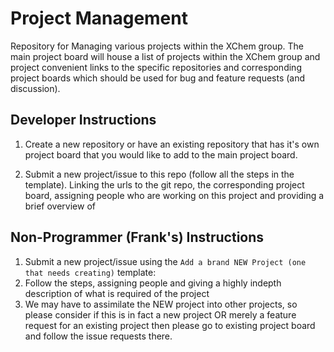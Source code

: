 # Project Management
Repository for Managing various projects within the XChem group.
The main project board will house a list of projects within the XChem group and project convenient links to the specific repositories and corresponding project boards which should be used for bug and feature requests (and discussion).

## Developer Instructions
1. Create a new repository or have an existing repository that has it's own project board that you would like to add to the main project board.

2. Submit a new project/issue to this repo (follow all the steps in the template). Linking the urls to the git repo, the corresponding project board, assigning people who are working on this project and providing a brief overview of  

## Non-Programmer (Frank's) Instructions
1. Submit a new project/issue using the `Add a brand NEW Project (one that needs creating)` template: 
2. Follow the steps, assigning people and giving a highly indepth description of what is required of the project
3. We may have to assimilate the NEW project into other projects, so please consider if this is in fact a new project OR merely a feature request for an existing project then please go to existing project board and follow the issue requests there.
